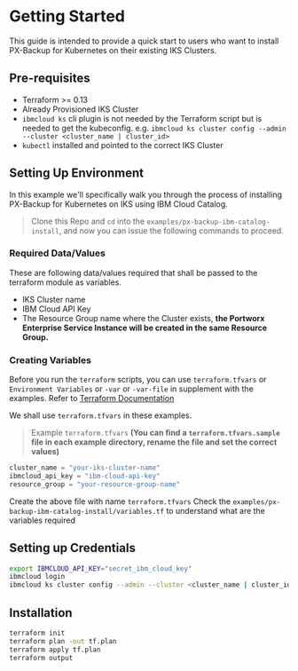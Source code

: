 # Getting Started

This guide is intended to provide a quick start to users who want to install PX-Backup for Kubernetes on their existing IKS Clusters.

## Pre-requisites

- Terraform >= 0.13
- Already Provisioned IKS Cluster
- `ibmcloud ks` cli plugin is not needed by the Terraform script but is needed to get the kubeconfig. e.g. `ibmcloud ks cluster config --admin --cluster <cluster_name | cluster_id>`
- `kubectl` installed and pointed to the correct IKS Cluster

## Setting Up Environment

In this example we'll specifically walk you through the process of installing PX-Backup for Kubernetes on IKS using IBM Cloud Catalog.

> Clone this Repo and `cd` into the `examples/px-backup-ibm-catalog-install`, and now you can issue the following commands to proceed.

### Required Data/Values

These are following data/values required that shall be passed to the terraform module as variables.

- IKS Cluster name
- IBM Cloud API Key
- The Resource Group name where the Cluster exists, **the Portworx Enterprise Service Instance will be created in the same Resource Group.**

### Creating Variables

Before you run the `terraform` scripts, you can use `terraform.tfvars` or `Environment Variables` or `-var` or `-var-file` in supplement with the examples. Refer to [Terraform Documentation](https://www.terraform.io/language/values/variables#assigning-values-to-root-module-variables)

We shall use `terraform.tfvars` in these examples.

> Example `terraform.tfvars` **(You can find a `terraform.tfvars.sample` file in each example directory, rename the file and set the correct values)**

```terraform
cluster_name = "your-iks-cluster-name"
ibmcloud_api_key = "ibm-cloud-api-key"
resource_group = "your-resource-group-name"
```

Create the above file with name `terraform.tfvars`
Check the `examples/px-backup-ibm-catalog-install/variables.tf` to understand what are the variables required

## Setting up Credentials

```sh
export IBMCLOUD_API_KEY="secret_ibm_cloud_key"
ibmcloud login
ibmcloud ks cluster config --admin --cluster <cluster_name | cluster_id>
```

## Installation

```sh
terraform init
terraform plan -out tf.plan
terraform apply tf.plan
terraform output
```
